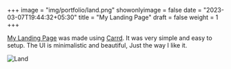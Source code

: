 +++
image = "img/portfolio/land.png"
showonlyimage = false
date = "2023-03-07T19:44:32+05:30"
title = "My Landing Page"
draft = false
weight = 1
+++

[My Landing Page](https://muadhmonsur.carrd.co/) was made using [Carrd](carrd.co). It was very simple and easy to setup. The UI is minimalistic and beautiful, Just the way I like it.

![Land][1]

[1]: /img/portfolio/land.png